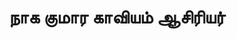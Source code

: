 ---
layout: tagpage
title: "நாக குமார காவியம் ஆசிரியர்"
tag: நாக குமார காவியம் ஆசிரியர்
description: "நாக குமார காவியம் ஆசிரியர் தொடர்புடைய நூல்கள்/கட்டுரைகள்"
robots: noindex
---
